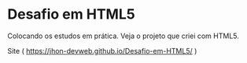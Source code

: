 # Desafio em HTML5
 Colocando os estudos em prática. 
 Veja o projeto que criei com HTML5.

 Site (  https://jhon-devweb.github.io/Desafio-em-HTML5/ )
